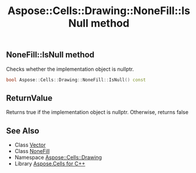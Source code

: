 ﻿---
title: Aspose::Cells::Drawing::NoneFill::IsNull method
linktitle: IsNull
second_title: Aspose.Cells for C++ API Reference
description: 'Aspose::Cells::Drawing::NoneFill::IsNull method. Checks whether the implementation object is nullptr in C++.'
type: docs
weight: 500
url: /cpp/aspose.cells.drawing/nonefill/isnull/
---
## NoneFill::IsNull method


Checks whether the implementation object is nullptr.

```cpp
bool Aspose::Cells::Drawing::NoneFill::IsNull() const
```


## ReturnValue

Returns true if the implementation object is nullptr. Otherwise, returns false

## See Also

* Class [Vector](../../../aspose.cells/vector/)
* Class [NoneFill](../)
* Namespace [Aspose::Cells::Drawing](../../)
* Library [Aspose.Cells for C++](../../../)
